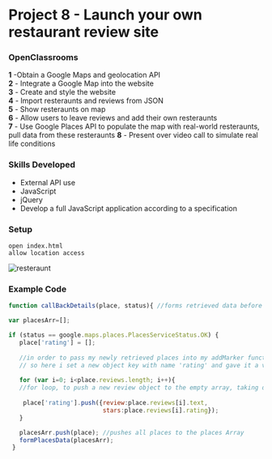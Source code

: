 # Project 8 - Launch your own restaurant review site
### OpenClassrooms 

 **1** -Obtain a Google Maps and geolocation API <br/>
 **2** - Integrate a Google Map into the website <br/>
 **3** - Create and style the website <br/>
 **4** - Import resteraunts and reviews from JSON <br/>
 **5** - Show resteraunts on map <br/> 
 **6** - Allow users to leave reviews and add their own resteraunts <br/>
 **7** - Use Google Places API to populate the map with real-world resteraunts, pull data from these resteraunts
 **8** - Present over video call to simulate real life conditions
 <br/>
 ### Skills Developed
 * External API use
 * JavaScript
 * jQuery
 * Develop a full JavaScript application according to a specification
 
 ### Setup
 
 ```
 open index.html
 allow location access
 
 ```
 
 ![resteraunt](https://user-images.githubusercontent.com/40371755/47438455-655bf800-d7a2-11e8-8f49-4613805b3644.png)
<br/>
 ### Example Code
 
 ```JavaScript
 function callBackDetails(place, status){ //forms retrieved data before calling addMarker and populating map with new markers

var placesArr=[];

if (status == google.maps.places.PlacesServiceStatus.OK) {  
    place['rating'] = []; 
    
    //in order to pass my newly retrieved places into my addMarker function, i had to manipulate the 'review' structure within the           pulled places
    // so here i set a new object key with name 'rating' and gave it a value of an empty array
    
    for (var i=0; i<place.reviews.length; i++){ 
    //for loop, to push a new review object to the empty array, taking data from the original Google places retrieval
   
     place['rating'].push({review:place.reviews[i].text,
                           stars:place.reviews[i].rating});    
    }

    placesArr.push(place); //pushes all places to the places Array
    formPlacesData(placesArr);
  }

